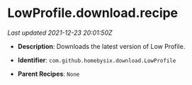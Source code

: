 # LowProfile.download.recipe

_Last updated 2021-12-23 20:01:50Z_

- **Description**: Downloads the latest version of Low Profile.

- **Identifier**: `com.github.homebysix.download.LowProfile`

- **Parent Recipes**: `None`
